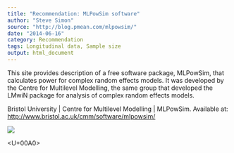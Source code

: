 ```yaml
---
title: "Recommendation: MLPowSim software"
author: "Steve Simon"
source: "http://blog.pmean.com/mlpowsim/"
date: "2014-06-16"
category: Recommendation
tags: Longitudinal data, Sample size
output: html_document
---
```


This site provides description of a free software package, MLPowSim,
that calculates power for complex random effects models. It was
developed by the Centre for Multilevel Modelling, the same group that
developed the LMwiN package for analysis of complex random effects
models.

<!---More--->

Bristol University \| Centre for Multilevel Modelling \| MLPowSim.
Available at: <http://www.bristol.ac.uk/cmm/software/mlpowsim/>

![](http://www.pmean.com/images/mlpowsim01.png)



<U+00A0>


